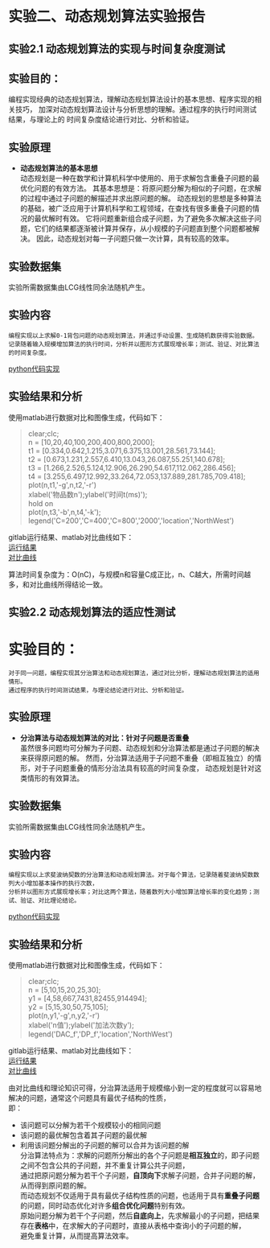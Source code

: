 # 实验二、动态规划算法实验报告
## 实验2.1 动态规划算法的实现与时间复杂度测试

## 实验目的：
编程实现经典的动态规划算法，理解动态规划算法设计的基本思想、程序实现的相关技巧，
加深对动态规划算法设计与分析思想的理解。通过程序的执行时间测试结果，与理论上的
时间复杂度结论进行对比、分析和验证。
## 实验原理
- **动态规划算法的基本思想**  
    动态规划是一种在数学和计算机科学中使用的、用于求解包含重叠子问题的最优化问题的有效方法。
    其基本思想是：将原问题分解为相似的子问题，在求解的过程中通过子问题的解描述并求出原问题的解。
    动态规划的思想是多种算法的基础，被广泛应用于计算机科学和工程领域，在查找有很多重叠子问题的情况的最优解时有效。
    它将问题重新组合成子问题，为了避免多次解决这些子问题，它们的结果都逐渐被计算并保存，从小规模的子问题直到整个问题都被解决。
    因此，动态规划对每一子问题只做一次计算，具有较高的效率。

## 实验数据集
实验所需数据集由LCG线性同余法随机产生。

## 实验内容
    编程实现以上求解0-1背包问题的动态规划算法，并通过手动设置、生成随机数获得实验数据。
    记录随着输入规模增加算法的执行时间，分析并以图形方式展现增长率；测试、验证、对比算法的时间复杂度。
[python代码实现](./2.1.py)  

## 实验结果和分析
使用matlab进行数据对比和图像生成，代码如下：    
> clear;clc;  
> n = [10,20,40,100,200,400,800,2000];  
> t1 = [0.334,0.642,1.215,3.071,6.375,13.001,28.561,73.144];  
> t2 = [0.673,1.231,2.557,6.410,13.043,26.087,55.251,140.678];  
> t3 = [1.266,2.526,5.124,12.906,26.290,54.617,112.062,286.456];  
> t4 = [3.255,6.497,12.992,33.264,72.053,137.889,281.785,709.418];  
> plot(n,t1,'-g',n,t2,'-r')  
> xlabel('物品数n');ylabel('时间t(ms)');  
> hold on  
> plot(n,t3,'-b',n,t4,'-k');  
> legend('C=200','C=400','C=800','2000','location','NorthWest')  

gitlab运行结果、matlab对比曲线如下：  
[运行结果](./data/answer1.png)  
[对比曲线](./data/graph1.png)  

算法时间复杂度为：O(nC)，与规模n和容量C成正比，n、C越大，所需时间越多，和对比曲线所得结论一致。

## 实验2.2 动态规划算法的适应性测试

# 实验目的：
    对于同一问题，编程实现其分治算法和动态规划算法，通过对比分析，理解动态规划算法的适用情形。
    通过程序的执行时间测试结果，与理论结论进行对比、分析和验证。
## 实验原理  
- **分治算法与动态规划算法的对比：针对子问题是否重叠**   
    虽然很多问题均可分解为子问题、动态规划和分治算法都是通过子问题的解决来获得原问题的解。
    然而，分治算法适用于子问题不重叠（即相互独立）的情形，对于子问题重叠的情形分治法具有较高的时间复杂度，
    动态规划是针对这类情形的有效算法。

## 实验数据集
实验所需数据集由LCG线性同余法随机产生。

## 实验内容
    编程实现以上求斐波纳契数的分治算法和动态规划算法。对于每个算法，记录随着斐波纳契数数列大小增加基本操作的执行次数，
    分析并以图形方式展现增长率；对比这两个算法，随着数列大小增加算法增长率的变化趋势；测试、验证、对比理论结论。
[python代码实现](./2.2.py)  

## 实验结果和分析
使用matlab进行数据对比和图像生成，代码如下：  
> clear;clc;  
> n = [5,10,15,20,25,30];  
> y1 = [4,58,667,7431,82455,914494];  
> y2 = [5,15,30,50,75,105];  
> plot(n,y1,'-g',n,y2,'-r')  
> xlabel('n值');ylabel('加法次数y');  
> legend('DAC_f','DP_f','location','NorthWest')  

gitlab运行结果、matlab对比曲线如下：   
[运行结果](./data/answer2.png)  
[对比曲线](./data/graph2.png)  

由对比曲线和理论知识可得，分治算法适用于规模缩小到一定的程度就可以容易地解决的问题，通常这个问题具有最优子结构的性质，  
即：  
  - 该问题可以分解为若干个规模较小的相同问题  
  - 该问题的最优解包含着其子问题的最优解  
  - 利用该问题分解出的子问题的解可以合并为该问题的解  
  分治算法特点为：求解的问题所分解出的各个子问题是**相互独立**的，即子问题之间不包含公共的子问题，并不重复计算公共子问题，  
  通过把原问题分解为若干个子问题，**自顶向下**求解子问题，合并子问题的解，从而得到原问题的解。  
    而动态规划不仅适用于具有最优子结构性质的问题，也适用于具有**重叠子问题**的问题，同时动态优化对许多**组合优化问题**特别有效。  
    原始问题分解为若干个子问题，然后**自底向上**，先求解最小的子问题，把结果存在**表格**中，在求解大的子问题时，直接从表格中查询小的子问题的解，  
    避免重复计算，从而提高算法效率。  